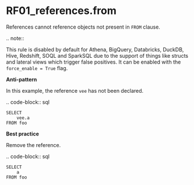 # RF01_references.from

References cannot reference objects not present in ``FROM`` clause.

.. note::

   This rule is disabled by default for Athena, BigQuery, Databricks, DuckDB, Hive,
   Redshift, SOQL and SparkSQL due to the support of things like
   structs and lateral views which trigger false positives. It can be
   enabled with the ``force_enable = True`` flag.

**Anti-pattern**

In this example, the reference ``vee`` has not been declared.

.. code-block:: sql

    SELECT
        vee.a
    FROM foo

**Best practice**

Remove the reference.

.. code-block:: sql

    SELECT
        a
    FROM foo
